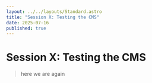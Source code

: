 ```yaml
---
layout: ../../layouts/Standard.astro
title: "Session X: Testing the CMS"
date: 2025-07-16
published: true
---
```

# Session X: Testing the CMS

> here we are again